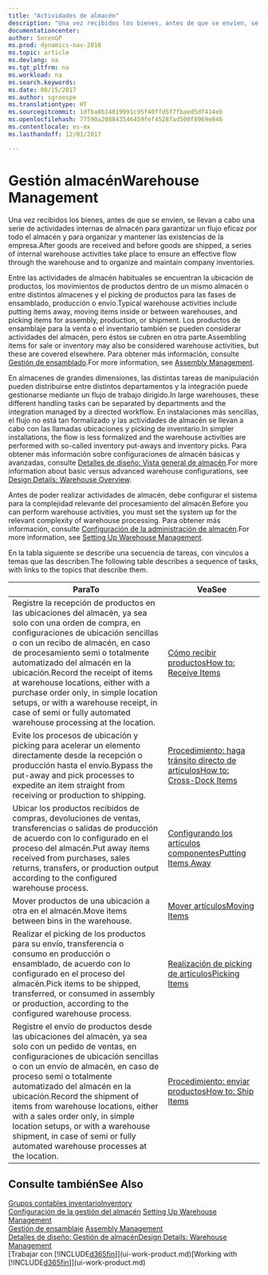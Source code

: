 ```yaml
---
title: "Actividades de almacén"
description: "Una vez recibidos los bienes, antes de que se envíen, se llevan a cabo una serie de actividades internas de almacén para garantizar un flujo eficaz por todo el almacén y para organizar y mantener las existencias de la empresa."
documentationcenter: 
author: SorenGP
ms.prod: dynamics-nav-2018
ms.topic: article
ms.devlang: na
ms.tgt_pltfrm: na
ms.workload: na
ms.search.keywords: 
ms.date: 08/15/2017
ms.author: sgroespe
ms.translationtype: HT
ms.sourcegitcommit: 1dfba8b14019991c95f40ffd5f7fbaed5df414eb
ms.openlocfilehash: 77590a208843546459fef4528fad500f8969e846
ms.contentlocale: es-mx
ms.lasthandoff: 12/01/2017

---
```

# <a name="warehouse-management"></a><span data-ttu-id="8c190-103">Gestión almacén</span><span class="sxs-lookup"><span data-stu-id="8c190-103">Warehouse Management</span></span>
<span data-ttu-id="8c190-104">Una vez recibidos los bienes, antes de que se envíen, se llevan a cabo una serie de actividades internas de almacén para garantizar un flujo eficaz por todo el almacén y para organizar y mantener las existencias de la empresa.</span><span class="sxs-lookup"><span data-stu-id="8c190-104">After goods are received and before goods are shipped, a series of internal warehouse activities take place to ensure an effective flow through the warehouse and to organize and maintain company inventories.</span></span>

<span data-ttu-id="8c190-105">Entre las actividades de almacén habituales se encuentran la ubicación de productos, los movimientos de productos dentro de un mismo almacén o entre distintos almacenes y el picking de productos para las fases de ensamblado, producción o envío.</span><span class="sxs-lookup"><span data-stu-id="8c190-105">Typical warehouse activities include putting items away, moving items inside or between warehouses, and picking items for assembly, production, or shipment.</span></span> <span data-ttu-id="8c190-106">Los productos de ensamblaje para la venta o el inventario también se pueden considerar actividades del almacén, pero éstos se cubren en otra parte.</span><span class="sxs-lookup"><span data-stu-id="8c190-106">Assembling items for sale or inventory may also be considered warehouse activities, but these are covered elsewhere.</span></span> <span data-ttu-id="8c190-107">Para obtener más información, consulte [Gestión de ensamblado](assembly-assemble-items.md).</span><span class="sxs-lookup"><span data-stu-id="8c190-107">For more information, see [Assembly Management](assembly-assemble-items.md).</span></span>  

<span data-ttu-id="8c190-108">En almacenes de grandes dimensiones, las distintas tareas de manipulación pueden distribuirse entre distintos departamentos y la integración puede gestionarse mediante un flujo de trabajo dirigido.</span><span class="sxs-lookup"><span data-stu-id="8c190-108">In large warehouses, these different handling tasks can be separated by departments and the integration managed by a directed workflow.</span></span> <span data-ttu-id="8c190-109">En instalaciones más sencillas, el flujo no está tan formalizado y las actividades de almacén se llevan a cabo con las llamadas ubicaciones y picking de inventario.</span><span class="sxs-lookup"><span data-stu-id="8c190-109">In simpler installations, the flow is less formalized and the warehouse activities are performed with so-called inventory put-aways and inventory picks.</span></span> <span data-ttu-id="8c190-110">Para obtener más información sobre configuraciones de almacén básicas y avanzadas, consulte [Detalles de diseño: Vista general de almacén](design-details-warehouse-overview.md).</span><span class="sxs-lookup"><span data-stu-id="8c190-110">For more information about basic versus advanced warehouse configurations, see [Design Details: Warehouse Overview](design-details-warehouse-overview.md).</span></span>

<span data-ttu-id="8c190-111">Antes de poder realizar actividades de almacén, debe configurar el sistema para la complejidad relevante del procesamiento del almacén.</span><span class="sxs-lookup"><span data-stu-id="8c190-111">Before you can perform warehouse activities, you must set the system up for the relevant complexity of warehouse processing.</span></span> <span data-ttu-id="8c190-112">Para obtener más información, consulte [Configuración de la administración de almacén](warehouse-setup-warehouse.md).</span><span class="sxs-lookup"><span data-stu-id="8c190-112">For more information, see [Setting Up Warehouse Management](warehouse-setup-warehouse.md).</span></span>

 <span data-ttu-id="8c190-113">En la tabla siguiente se describe una secuencia de tareas, con vínculos a temas que las describen.</span><span class="sxs-lookup"><span data-stu-id="8c190-113">The following table describes a sequence of tasks, with links to the topics that describe them.</span></span>   

|<span data-ttu-id="8c190-114">**Para**</span><span class="sxs-lookup"><span data-stu-id="8c190-114">**To**</span></span>|<span data-ttu-id="8c190-115">**Vea**</span><span class="sxs-lookup"><span data-stu-id="8c190-115">**See**</span></span>|  
|------------|-------------|  
|<span data-ttu-id="8c190-116">Registre la recepción de productos en las ubicaciones del almacén, ya sea solo con una orden de compra, en configuraciones de ubicación sencillas o con un recibo de almacén, en caso de procesamiento semi o totalmente automatizado del almacén en la ubicación.</span><span class="sxs-lookup"><span data-stu-id="8c190-116">Record the receipt of items at warehouse locations, either with a purchase order only, in simple location setups, or with a warehouse receipt, in case of semi or fully automated warehouse processing at the location.</span></span>|[<span data-ttu-id="8c190-117">Cómo recibir productos</span><span class="sxs-lookup"><span data-stu-id="8c190-117">How to: Receive Items</span></span>](warehouse-how-receive-items.md)|
|<span data-ttu-id="8c190-118">Evite los procesos de ubicación y picking para acelerar un elemento directamente desde la recepción o producción hasta el envío.</span><span class="sxs-lookup"><span data-stu-id="8c190-118">Bypass the put-away and pick processes to expedite an item straight from receiving or production to shipping.</span></span>|[<span data-ttu-id="8c190-119">Procedimiento: haga tránsito directo de artículos</span><span class="sxs-lookup"><span data-stu-id="8c190-119">How to: Cross-Dock Items</span></span>](warehouse-how-to-cross-dock-items.md)|    
|<span data-ttu-id="8c190-120">Ubicar los productos recibidos de compras, devoluciones de ventas, transferencias o salidas de producción de acuerdo con lo configurado en el proceso del almacén.</span><span class="sxs-lookup"><span data-stu-id="8c190-120">Put away items received from purchases, sales returns, transfers, or production output according to the configured warehouse process.</span></span>|[<span data-ttu-id="8c190-121">Configurando los artículos componentes</span><span class="sxs-lookup"><span data-stu-id="8c190-121">Putting Items Away</span></span>](warehouse-put-away-items.md)|
|<span data-ttu-id="8c190-122">Mover productos de una ubicación a otra en el almacén.</span><span class="sxs-lookup"><span data-stu-id="8c190-122">Move items between bins in the warehouse.</span></span>|[<span data-ttu-id="8c190-123">Mover artículos</span><span class="sxs-lookup"><span data-stu-id="8c190-123">Moving Items</span></span>](warehouse-move-items.md)|
|<span data-ttu-id="8c190-124">Realizar el picking de los productos para su envío, transferencia o consumo en producción o ensamblado, de acuerdo con lo configurado en el proceso del almacén.</span><span class="sxs-lookup"><span data-stu-id="8c190-124">Pick items to be shipped, transferred, or consumed in assembly or production, according to the configured warehouse process.</span></span>|[<span data-ttu-id="8c190-125">Realización de picking de artículos</span><span class="sxs-lookup"><span data-stu-id="8c190-125">Picking Items</span></span>](warehouse-pick-items.md)|
|<span data-ttu-id="8c190-126">Registre el envío de productos desde las ubicaciones del almacén, ya sea solo con un pedido de ventas, en configuraciones de ubicación sencillas o con un envío de almacén, en caso de proceso semi o totalmente automatizado del almacén en la ubicación.</span><span class="sxs-lookup"><span data-stu-id="8c190-126">Record the shipment of items from warehouse locations, either with a sales order only, in simple location setups, or with a warehouse shipment, in case of semi or fully automated warehouse processes at the location.</span></span>|[<span data-ttu-id="8c190-127">Procedimiento: enviar productos</span><span class="sxs-lookup"><span data-stu-id="8c190-127">How to: Ship Items</span></span>](warehouse-how-ship-items.md)|  

## <a name="see-also"></a><span data-ttu-id="8c190-128">Consulte también</span><span class="sxs-lookup"><span data-stu-id="8c190-128">See Also</span></span>  
 [<span data-ttu-id="8c190-129">Grupos contables inventario</span><span class="sxs-lookup"><span data-stu-id="8c190-129">Inventory</span></span>](inventory-manage-inventory.md)  
 <span data-ttu-id="8c190-130">[Configuración de la gestión del almacén](warehouse-setup-warehouse.md)   </span><span class="sxs-lookup"><span data-stu-id="8c190-130">[Setting Up Warehouse Management](warehouse-setup-warehouse.md)   </span></span>  
 <span data-ttu-id="8c190-131">[Gestión de ensamblaje](assembly-assemble-items.md)  </span><span class="sxs-lookup"><span data-stu-id="8c190-131">[Assembly Management](assembly-assemble-items.md)  </span></span>  
[<span data-ttu-id="8c190-132">Detalles de diseño: Gestión de almacén</span><span class="sxs-lookup"><span data-stu-id="8c190-132">Design Details: Warehouse Management</span></span>](design-details-warehouse-management.md)  
 <span data-ttu-id="8c190-133">[Trabajar con [!INCLUDE[d365fin](includes/d365fin_md.md)]](ui-work-product.md)</span><span class="sxs-lookup"><span data-stu-id="8c190-133">[Working with [!INCLUDE[d365fin](includes/d365fin_md.md)]](ui-work-product.md)</span></span>  

